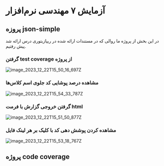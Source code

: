 # آزمایش ۷ مهندسی نرم‌افزار
## پروزه json-simple
در این بخش از پروژه ما روالی که در مستندات ارائه شده در ریپازیتوری درس ارائه شد پیش رفتیم.
### گرفتن test coverage از پروژه

![image_2023_12_22T15_50_16_697Z](https://github.com/yasamingol/CodeCoverageProject/assets/59218135/bfacc72e-f01c-4936-9402-de301f6ee08d)

### مشاهده درصد پوشایی کد جلوی اسم کلاس‌ها

![image_2023_12_22T15_54_33_787Z](https://github.com/yasamingol/CodeCoverageProject/assets/59218135/5dad0755-0db3-47ed-beaf-a20feb518b66)

### گرفتن خروجی گزارش با فرمت html

![image_2023_12_22T15_51_50_877Z](https://github.com/yasamingol/CodeCoverageProject/assets/59218135/38262916-54c3-459e-9391-e67496ae324a)


### مشاهده کردن پوشش دهی کد با کلیک بر هر لینک فایل

![image_2023_12_22T15_53_18_767Z](https://github.com/yasamingol/CodeCoverageProject/assets/59218135/c0aeadd4-ab36-429a-9fe2-39748cd692dc)

## پروژه code coverage

